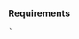 
### Requirements
<pre>
` 
<link rel="stylesheet" href="https://unpkg.com/leaflet@1.3.1/dist/leaflet.css" />
<script src="https://unpkg.com/leaflet@1.3.1/dist/leaflet.js"/>
<script src="https://unpkg.com/esri-leaflet/dist/esri-leaflet.js" />
<script src="https://unpkg.com/leaflet-utfgrid/L.UTFGrid-min.js" />
`
</pre>

### Components available
<pre>
import { Map, MapControls, ZoomControl } from 'wri-api-components';
</pre>

### Map
```jsx

const layers = require('./mocks').layers;

initialState = {
  latlng: null,
  interactions: {},
  interactionsLayers: layers,
  interactionsSelected: 'e9f9d20c-1924-48b2-97ed-6936e233adb2'
  // interactionsSelected: 'e1dc5626-c1c2-4d60-a6a9-746a33fe1cb7'
}


// LAYER MANAGER
const LayerManager = require('layer-manager/dist/react').LayerManager;
const Layer = require('layer-manager/dist/react').Layer;
const PluginLeaflet = require('layer-manager').PluginLeaflet;

// CONTROLS
const MapControls = require('./map-controls').default;
const ZoomControl = require('./map-controls/zoom-control').default;


// POPUP
const MapPopup = require('./map-popup').default;
const MapPopupExample = require('./map-popup/example').default;

const events = {
  zoomend: (e, map) => { console.info(e, map); },
  dragend: (e, map) => { console.info(e, map); }
};

<Maps
  mapOptions={{
    zoom: 5,
    center: { lat: 56, lng: -119 }
  }}
  events={events}
>
  {(map) => (
    <React.Fragment>
      <LayerManager map={map} plugin={PluginLeaflet}>
        {layers.map((l, i) => (
          <Layer
            console={console.log(!!l.interactionConfig && !!l.interactionConfig.output && !!l.interactionConfig.output.length)}
            key={l.id}
            {...l}
            zIndex={1000 - i}

            // Interaction
            {...!!l.interactionConfig && !!l.interactionConfig.output && !!l.interactionConfig.output.length && {
              interactivity: (l.provider === 'carto' || l.provider === 'cartodb') ? l.interactionConfig.output.map(o => o.column) : true,
              events: {
                click: (e) => {
                  setState({
                    interactions: { ...state.interactions, [l.id]: e },
                    latlng: e.latlng
                  })
                }
              }
            }}
          />
        ))}
      </LayerManager>

      <MapControls>
        <ZoomControl map={map} />
      </MapControls>

      <MapPopup
        map={map}
        latlng={state.latlng}
        data={{
          latlng: state.latlng,
          interactions: state.interactions,
          interactionsLayer: state.interactionsLayers.find(l => l.id === state.interactionsSelected),
          interactionsSelected: state.interactionsSelected
        }}
      >
        <MapPopupExample />
      </MapPopup>

    </React.Fragment>
  )}
</Maps>

```
